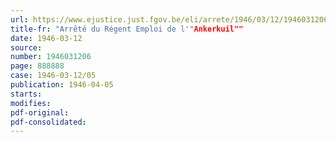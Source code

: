 ```yaml
---
url: https://www.ejustice.just.fgov.be/eli/arrete/1946/03/12/1946031206/justel
title-fr: "Arrêté du Régent Emploi de l'"Ankerkuil""
date: 1946-03-12
source:
number: 1946031206
page: 888888
case: 1946-03-12/05
publication: 1946-04-05
starts:
modifies:
pdf-original:
pdf-consolidated:
---
```


